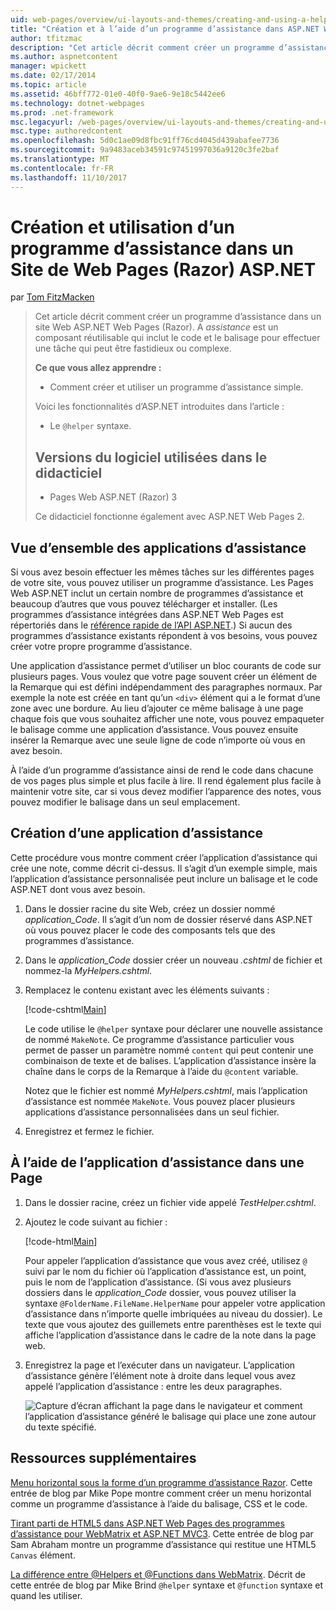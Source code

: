 ```yaml
---
uid: web-pages/overview/ui-layouts-and-themes/creating-and-using-a-helper-in-an-aspnet-web-pages-site
title: "Création et à l’aide d’un programme d’assistance dans ASP.NET Web Pages (Razor) Site | Documents Microsoft"
author: tfitzmac
description: "Cet article décrit comment créer un programme d’assistance dans un site Web ASP.NET Web Pages (Razor). Un programme d’assistance est un composant réutilisable qui inclut le code et le balisage perf..."
ms.author: aspnetcontent
manager: wpickett
ms.date: 02/17/2014
ms.topic: article
ms.assetid: 46bff772-01e0-40f0-9ae6-9e18c5442ee6
ms.technology: dotnet-webpages
ms.prod: .net-framework
msc.legacyurl: /web-pages/overview/ui-layouts-and-themes/creating-and-using-a-helper-in-an-aspnet-web-pages-site
msc.type: authoredcontent
ms.openlocfilehash: 5d0c1ae09d8fbc91ff76cd4045d439abafee7736
ms.sourcegitcommit: 9a9483aceb34591c97451997036a9120c3fe2baf
ms.translationtype: MT
ms.contentlocale: fr-FR
ms.lasthandoff: 11/10/2017
---
```

<a name="creating-and-using-a-helper-in-an-aspnet-web-pages-razor-site"></a>Création et utilisation d’un programme d’assistance dans un Site de Web Pages (Razor) ASP.NET
====================
par [Tom FitzMacken](https://github.com/tfitzmac)

> Cet article décrit comment créer un programme d’assistance dans un site Web ASP.NET Web Pages (Razor). A *assistance* est un composant réutilisable qui inclut le code et le balisage pour effectuer une tâche qui peut être fastidieux ou complexe.
> 
> **Ce que vous allez apprendre :** 
> 
> - Comment créer et utiliser un programme d’assistance simple.
> 
> Voici les fonctionnalités d’ASP.NET introduites dans l’article :
> 
> - Le `@helper` syntaxe.
>   
> 
> ## <a name="software-versions-used-in-the-tutorial"></a>Versions du logiciel utilisées dans le didacticiel
> 
> 
> - Pages Web ASP.NET (Razor) 3
>   
> 
> Ce didacticiel fonctionne également avec ASP.NET Web Pages 2.


## <a name="overview-of-helpers"></a>Vue d’ensemble des applications d’assistance

Si vous avez besoin effectuer les mêmes tâches sur les différentes pages de votre site, vous pouvez utiliser un programme d’assistance. Les Pages Web ASP.NET inclut un certain nombre de programmes d’assistance et beaucoup d’autres que vous pouvez télécharger et installer. (Les programmes d’assistance intégrées dans ASP.NET Web Pages est répertoriés dans le [référence rapide de l’API ASP.NET](https://go.microsoft.com/fwlink/?LinkId=202907).) Si aucun des programmes d’assistance existants répondent à vos besoins, vous pouvez créer votre propre programme d’assistance.

Une application d’assistance permet d’utiliser un bloc courants de code sur plusieurs pages. Vous voulez que votre page souvent créer un élément de la Remarque qui est défini indépendamment des paragraphes normaux. Par exemple la note est créée en tant qu’un `<div>` élément qui a le format d’une zone avec une bordure. Au lieu d’ajouter ce même balisage à une page chaque fois que vous souhaitez afficher une note, vous pouvez empaqueter le balisage comme une application d’assistance. Vous pouvez ensuite insérer la Remarque avec une seule ligne de code n’importe où vous en avez besoin.

À l’aide d’un programme d’assistance ainsi de rend le code dans chacune de vos pages plus simple et plus facile à lire. Il rend également plus facile à maintenir votre site, car si vous devez modifier l’apparence des notes, vous pouvez modifier le balisage dans un seul emplacement.

## <a name="creating-a-helper"></a>Création d’une application d’assistance

Cette procédure vous montre comment créer l’application d’assistance qui crée une note, comme décrit ci-dessus. Il s’agit d’un exemple simple, mais l’application d’assistance personnalisée peut inclure un balisage et le code ASP.NET dont vous avez besoin.

1. Dans le dossier racine du site Web, créez un dossier nommé *application\_Code*. Il s’agit d’un nom de dossier réservé dans ASP.NET où vous pouvez placer le code des composants tels que des programmes d’assistance.
2. Dans le *application\_Code* dossier créer un nouveau *.cshtml* de fichier et nommez-la *MyHelpers.cshtml*.
3. Remplacez le contenu existant avec les éléments suivants :

    [!code-cshtml[Main](creating-and-using-a-helper-in-an-aspnet-web-pages-site/samples/sample1.cshtml)]

    Le code utilise le `@helper` syntaxe pour déclarer une nouvelle assistance de nommé `MakeNote`. Ce programme d’assistance particulier vous permet de passer un paramètre nommé `content` qui peut contenir une combinaison de texte et de balises. L’application d’assistance insère la chaîne dans le corps de la Remarque à l’aide du `@content` variable.

    Notez que le fichier est nommé *MyHelpers.cshtml*, mais l’application d’assistance est nommée `MakeNote`. Vous pouvez placer plusieurs applications d’assistance personnalisées dans un seul fichier.
4. Enregistrez et fermez le fichier.

## <a name="using-the-helper-in-a-page"></a>À l’aide de l’application d’assistance dans une Page

1. Dans le dossier racine, créez un fichier vide appelé *TestHelper.cshtml*.
2. Ajoutez le code suivant au fichier :

    [!code-html[Main](creating-and-using-a-helper-in-an-aspnet-web-pages-site/samples/sample2.html)]

    Pour appeler l’application d’assistance que vous avez créé, utilisez `@` suivi par le nom du fichier où l’application d’assistance est, un point, puis le nom de l’application d’assistance. (Si vous avez plusieurs dossiers dans le *application\_Code* dossier, vous pouvez utiliser la syntaxe `@FolderName.FileName.HelperName` pour appeler votre application d’assistance dans n’importe quelle imbriquées au niveau du dossier). Le texte que vous ajoutez des guillemets entre parenthèses est le texte qui affiche l’application d’assistance dans le cadre de la note dans la page web.
3. Enregistrez la page et l’exécuter dans un navigateur. L’application d’assistance génère l’élément note à droite dans lequel vous avez appelé l’application d’assistance : entre les deux paragraphes.

    ![Capture d’écran affichant la page dans le navigateur et comment l’application d’assistance généré le balisage qui place une zone autour du texte spécifié.](creating-and-using-a-helper-in-an-aspnet-web-pages-site/_static/image1.jpg)

## <a name="additional-resources"></a>Ressources supplémentaires


[Menu horizontal sous la forme d’un programme d’assistance Razor](http://mikepope.com/blog/DisplayBlog.aspx?permalink=2341). Cette entrée de blog par Mike Pope montre comment créer un menu horizontal comme un programme d’assistance à l’aide du balisage, CSS et le code.

[Tirant parti de HTML5 dans ASP.NET Web Pages des programmes d’assistance pour WebMatrix et ASP.NET MVC3](http://geekswithblogs.net/wildturtle/archive/2010/11/08/html5-in-asp.net-web-pages-helpers-for-webmatrix-and_aspnet_mvc3.aspx). Cette entrée de blog par Sam Abraham montre un programme d’assistance qui restitue une HTML5 `Canvas` élément.

[La différence entre @Helpers et @Functions dans WebMatrix](http://www.mikesdotnetting.com/Article/173/The-Difference-Between-@Helpers-and-@Functions-In-WebMatrix). Décrit de cette entrée de blog par Mike Brind `@helper` syntaxe et `@function` syntaxe et quand les utiliser.
